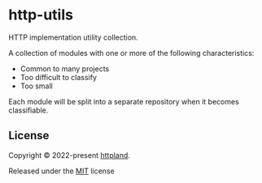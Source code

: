 # http-utils

HTTP implementation utility collection.

A collection of modules with one or more of the following characteristics:

- Common to many projects
- Too difficult to classify
- Too small

Each module will be split into a separate repository when it becomes
classifiable.

## License

Copyright © 2022-present [httpland](https://github.com/httpland).

Released under the [MIT](./LICENSE) license
